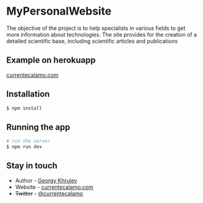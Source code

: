 # MyPersonalWebsite
 The objective of the project is to help specialists in various fields           to get more information about technologies. The site provides for the creation of a detailed scientific base, including scientific articles and publications
## Example on herokuapp
 [currentecalamo.com](currentecalamo.herokuapp.com)
## Installation

```bash
$ npm install
```
## Running the app

```bash
# run the server
$ npm run dev
```

## Stay in touch


- Author - [Georgy Khrulev](https://currentecalamo.herokuapp.com/requisites/)
- Website - [currentecalamo.com](currentecalamo.herokuapp.com)
- ~~Twitter~~ - [@currentecalamo](https://twitter.com/)
